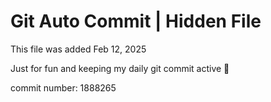 # Git Auto Commit | Hidden File

This file was added Feb 12, 2025

Just for fun and keeping my daily git commit active 🤪

commit number: 1888265
